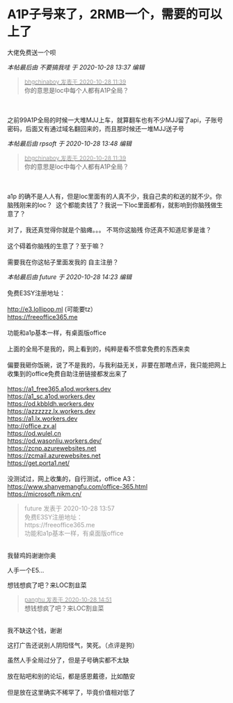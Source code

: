 # A1P子号来了，2RMB一个，需要的可以上了


大佬免费送一个呗

<i class="pstatus"> 本帖最后由 不要搞我哇 于 2020-10-28 13:37 编辑 </i><br />
<div class="quote"><blockquote><font size="2"><a href="https://www.hostloc.com/forum.php?mod=redirect&amp;goto=findpost&amp;pid=9363225&amp;ptid=759333" target="_blank"><font color="#999999">bhgchinaboy 发表于 2020-10-28 11:39</font></a></font><br />
你的意思是loc中每个人都有A1P全局？</blockquote></div><br />
<br />
之前99A1P全局的时候一大堆MJJ上车，就算翻车也有不少MJJ留了api，子账号密码，后面又有通过域名翻回来的，而且那时候还一堆MJJ送子号

<i class="pstatus"> 本帖最后由 rpsoft 于 2020-10-28 13:48 编辑 </i><br />
<div class="quote"><blockquote><font size="2"><a href="https://www.hostloc.com/forum.php?mod=redirect&amp;goto=findpost&amp;pid=9363225&amp;ptid=759333" target="_blank"><font color="#999999">bhgchinaboy 发表于 2020-10-28 11:39</font></a></font><br />
你的意思是loc中每个人都有A1P全局？</blockquote></div><br />
<br />
a1p 的确不是人人有，但是loc里面有的人真不少，我自己卖的和送的就不少。你脑残刚来的loc？&nbsp;&nbsp;这个都能卖钱了？我说一下loc里面都有，就影响到你脑残做生意了？<br />
<br />
对了，我还真觉得你就是个脑瘫。。。 不骂你这脑残 你还真不知道尼爹是谁？<br />
<br />
这个碍着你脑残的生意了？至于嘛？<br />
<br />
需要我在你这帖子里面发我的 自主注册？

<i class="pstatus"> 本帖最后由 future 于 2020-10-28 14:23 编辑 </i><br />
<br />
免费E3SY注册地址：&nbsp; &nbsp; &nbsp; &nbsp; <br />
<br />
http://e3.lollipop.ml (可能要tz）<br />
https://freeoffice365.me&nbsp; &nbsp; &nbsp; &nbsp; <br />
<br />
功能和a1p基本一样，有桌面版office<br />
<br />
上面的全局不是我的，网上看到的，纯粹是看不惯拿免费的东西来卖<br />
<br />
偏要我砸你饭碗，说了不是我的，与我利益无关，非要在那瞎点评，我只能把网上收集到的office免费自助注册链接都发出来了<br />
<br />
https://a1_free365.a1od.workers.dev&nbsp; &nbsp; &nbsp; &nbsp; &nbsp; &nbsp; &nbsp; &nbsp; <br />
https://a1_sc.a1od.workers.dev&nbsp; &nbsp; &nbsp; &nbsp; &nbsp; &nbsp; &nbsp; &nbsp; <br />
https://od.kbbldh.workers.dev&nbsp; &nbsp; &nbsp; &nbsp; &nbsp; &nbsp; &nbsp; &nbsp; <br />
https://azzzzzz.lx.workers.dev&nbsp; &nbsp; &nbsp; &nbsp; <br />
https://a1.lx.workers.dev&nbsp; &nbsp; &nbsp; &nbsp; <br />
http://office.zx.al&nbsp; &nbsp; &nbsp; &nbsp; <br />
https://od.wulel.cn<br />
https://od.wasonliu.workers.dev/&nbsp; &nbsp; &nbsp; &nbsp; <br />
https://zcnp.azurewebsites.net&nbsp; &nbsp; &nbsp; &nbsp; <br />
https://zcmail.azurewebsites.net&nbsp; &nbsp; &nbsp; &nbsp; <br />
https://get.porta1.net/<br />
<br />
没测试过，网上收集的，自行测试，office A3：<br />
https://www.shanyemangfu.com/office-365.html<br />
https://microsoft.nikm.cn/

<div class="quote"><blockquote><font color="#999999">future 发表于 2020-10-28 13:57</font><br />
<font color="#999999">免费E3SY注册地址：&nbsp; &nbsp; &nbsp; &nbsp; <br />
https://freeoffice365.me&nbsp; &nbsp; &nbsp; &nbsp; <br />
功能和a1p基本一样，有桌面版office<br />
</font></blockquote></div><br />
我替鸡妈谢谢你奥

人手一个E5...<img id="aimg_d3ktG" onclick="zoom(this, this.src, 0, 0, 0)" class="zoom" src="https://cdn.jsdelivr.net/gh/hishis/forum-master/public/images/patch.gif" onmouseover="img_onmouseoverfunc(this)" onload="thumbImg(this)" border="0" alt="" />

想钱想疯了吧？来LOC割韭菜<img src="static/image/smiley/yct/022.gif" smilieid="42" border="0" alt="" />

<div class="quote"><blockquote><font size="2"><a href="https://www.hostloc.com/forum.php?mod=redirect&amp;goto=findpost&amp;pid=9364102&amp;ptid=759333" target="_blank"><font color="#999999">panghu 发表于 2020-10-28 14:51</font></a></font><br />
想钱想疯了吧？来LOC割韭菜</blockquote></div><br />
我不缺这个钱，谢谢

这打广告还说别人阴阳怪气，笑死。（点评是狗）

虽然人手全局过分了，但是子号确实都不太缺<br />
<br />
放在贴吧和别的论坛，都是感恩戴德，比如酷安<br />
<br />
但是放在这里确实不稀罕了，毕竟价值相对低了<br />


